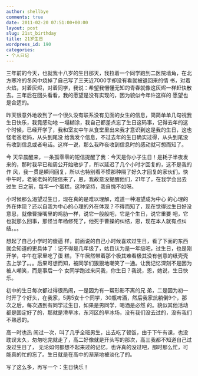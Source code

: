 ```yaml
---
author: shellbye
comments: true
date: 2011-02-20 07:51:00+00:00
layout: post
slug: 21st_birthday
title: 21岁生日
wordpress_id: 190
categories:
- 个人日记
---
```


三年前的今天，也就我十八岁的生日那天，我拉着一个同学跑到二医院墙角，在北方寒冷的冬风中烧掉了自己写了三天近7000字却没有看就被退回来的情 书，对着火焰，对着灰烬，对着同学，我说：希望我懵懂无知的青春就像这灰烬一样赶快散去。三年后在回头看看，我的愿望是没有实现的，因为貌似今年许这样的 愿望也是合适的。

昨天很意外地收到了一个很久没有联系没有见面的女生的信息，简简单单几句祝我生日快乐，我竟感动地 一塌糊涂，我自己都差点忘了生日这码事，记得去年的这个时候，已经开学了，我和室友中午从食堂里出来我才意识到这是我的生日，这也怪老爸老妈，从头到尾没 给我发个信息，不过去年的生日确实过得，从头到尾没有收到信息或者电话。这样一说，那么我昨夜收到信息时的感动就可想而知了。

今 天早晨醒来，一条孤零零的短信提醒了我：今天是你小子生日！是耗子半夜发来的，那时我早已和周公开始散步了，所以延迟了几个小时才回复的，这不是我的作 风，我一贯是瞬间回复，所以也特别看不惯那种隔了好久才回复的家伙们。快中午时，老爸老妈的短信来了，恩，我故意没提醒他们，21年了，在我学会出去过生 日之前，每年一个蛋糕，这种坚持，我自愧不如呀。

小时候那么渴望过生日，现在真的是难以理解，难道一种渴望成为中心 的心理的外在体现？还以自我为中心的心理的外在体现？不得而知了，现在觉得过生日好没意思，就像曹操嘴里的鸡肋一样，说它一般般吧，它是个生日，说它重要 吧，它也就那么回事，那怪当年杨修死了，他死于曹操的纠结，恩，现在本人就有点纠结。。。

想起了自己小学时的傻逼 样，前面说的自己小时候喜欢过生日，看了下面的东西就会知道的更具体了：记不得是几年级了，姑且认为是一年级吧，过生日，也是刚开学，中午在家里吃了蛋 糕，下午居然带着那个极其难看极其没有创意的纸壳壳去上学了。。。后果可想而知，被同学们狠狠地嘲笑了一通。让我记忆深刻不是因为被人嘲笑，而是事后一个 女同学跑过来问我，你生日？我说，恩，她说，生日快乐。

初中的生日每次都过得很热闹，一是因为有一帮形影不离的兄 弟，二是因为初一时开了个好头，在我家，5男5女十个同学，30瓶啤酒，然后我家炕躺倒9个，那次之后，每次遇到有同学过生日，如果是男同学，喝酒是必然 的。貌似其他活动都是固定好了的，那就是滑旱冰，东河区的旱冰场，没有我们没去过的，没有我们不熟悉的。

高一时也热 闹过一次，叫了几乎全班男生，出去吃了顿饭，由于下午有课，也没耽误太久，匆匆吃完就走了，高二好像就是开头写的那次，高三我都不知道自己过没过生日了， 无论如何都想不起来过的记忆，也许真的没过吧，那时那么忙，可能真的忙的忘了。生日就是在高中的渐渐地被淡化了的。

写了这么多，再写一个：生日快乐！
